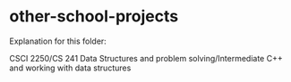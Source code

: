 # other-school-projects
Explanation for this folder:

CSCI 2250/CS 241
Data Structures and problem solving/Intermediate C++ and working with data structures

